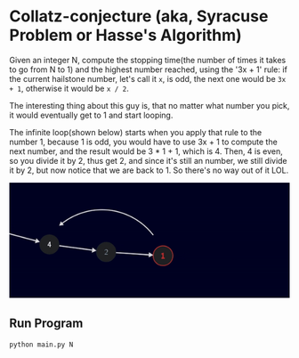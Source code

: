 # Collatz-conjecture (aka, Syracuse Problem or Hasse's Algorithm)

Given an integer N, compute the stopping time(the number of times it takes to go from N to 1) and the highest number reached, using the '3x + 1' rule: if the current hailstone number, let's call it `x`, is odd, the next one would be `3x + 1`, otherwise it would be `x / 2`.

The interesting thing about this guy is, that no matter what number you pick, it would eventually get to 1 and start looping.

The infinite loop(shown below) starts when you apply that rule to the number 1, because 1 is odd, you would have to use 3x + 1 to compute the next number, and the result would be 3 \* 1 + 1, which is 4.
Then, 4 is even, so you divide it by 2, thus get 2, and since it's still an number, we still divide it by 2, but now notice that we are back to 1. So there's no way out of it LOL.

![gif](./assets/infinite-loop.gif)

## Run Program

```bash
python main.py N
```
